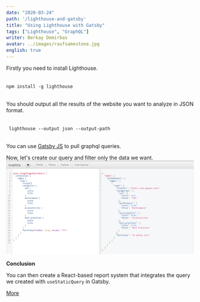 ```yaml
---
date: "2020-03-24"
path: '/lighthouse-and-gatsby'
title: "Using Lighthouse with Gatsby"
tags: ["Lighthouse", "GraphQL"]
writer: Berkay Demirbas
avatar: ../images/raufsamestone.jpg
english: true
---
```


Firstly you need to install Lighthouse.

 <deckgo-highlight-code>
    <code slot="code">
npm install -g lighthouse
    </code>
</deckgo-highlight-code>


You should output all the results of the website you want to analyze in JSON format.

 <deckgo-highlight-code>
    <code slot="code">
 lighthouse --output json --output-path
    </code>
</deckgo-highlight-code>

You can use <a href='https://www.gatsbyjs.org/'>Gatsby JS</a> to pull graphql queries.

Now, let's create our query and filter only the data we want.
![Lighthouse Graphql 2](../images/content-images/lighthouse-graphql-2.png)

**Conclusion**

You can then create a React-based report system that integrates the query we created with `useStaticQuery` in Gatsby.

<a href='https://developers.google.com/web/tools/lighthouse'>More</a>